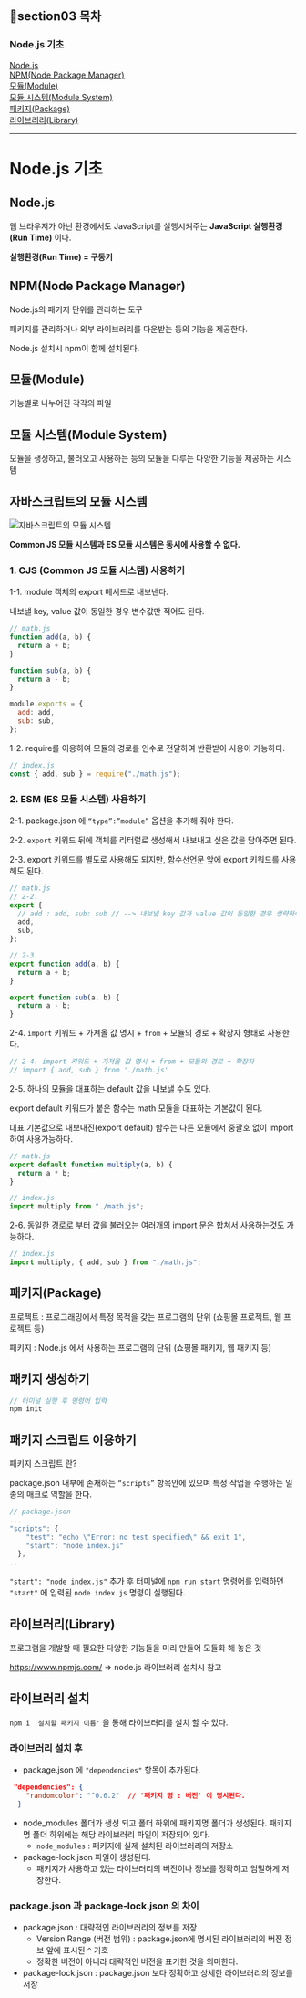## 📌section03 목차

### Node.js 기초
[Node.js](#nodejs)<br />
[NPM(Node Package Manager)](#npmnode-package-manager)<br />
[모듈(Module)](#모듈module)<br />
[모듈 시스템(Module System)](#모듈-시스템module-system)<br />
[패키지(Package)](#패키지package)<br />
[라이브러리(Library)](#라이브러리library)<br />

<hr />

# Node.js 기초

## Node.js

웹 브라우저가 아닌 환경에서도 JavaScript를 실행시켜주는 **JavaScript 실행환경(Run Time)** 이다.

**실행환경(Run Time) = 구동기**

## NPM(Node Package Manager)

Node.js의 패키지 단위를 관리하는 도구

패키지를 관리하거나 외부 라이브러리를 다운받는 등의 기능을 제공한다.

Node.js 설치시 npm이 함께 설치된다.

## 모듈(Module)

기능별로 나누어진 각각의 파일

## 모듈 시스템(Module System)

모듈을 생성하고, 불러오고 사용하는 등의 모듈을 다루는 다양한 기능을 제공하는 시스템

## 자바스크립트의 모듈 시스템

<img src="img/01.png" title="자바스크립트의 모듈 시스템">

**Common JS 모듈 시스템과 ES 모듈 시스템은 동시에 사용할 수 없다.**

### 1. CJS (Common JS 모듈 시스템) 사용하기

1-1. module 객체의 export 메서드로 내보낸다.

내보낼 key, value 값이 동일한 경우 변수값만 적어도 된다.

```jsx
// math.js
function add(a, b) {
  return a + b;
}

function sub(a, b) {
  return a - b;
}

module.exports = {
  add: add,
  sub: sub,
};
```

1-2. require를 이용하여 모듈의 경로를 인수로 전달하여 반환받아 사용이 가능하다.

```jsx
// index.js
const { add, sub } = require("./math.js");
```

### 2. ESM (ES 모듈 시스템) 사용하기

2-1. package.json 에 `“type”:”module”` 옵션을 추가해 줘야 한다.

2-2. `export` 키워드 뒤에 객체를 리터럴로 생성해서 내보내고 싶은 값을 담아주면 된다.

2-3. export 키워드를 별도로 사용해도 되지만, 함수선언문 앞에 export 키워드를 사용해도 된다.

```jsx
// math.js
// 2-2.
export {
  // add : add, sub: sub // --> 내보낼 key 값과 value 값이 동일한 경우 생략하여 사용가능하다.
  add,
  sub,
};

// 2-3.
export function add(a, b) {
  return a + b;
}

export function sub(a, b) {
  return a - b;
}
```

2-4. `import` 키워드 + 가져올 값 명시 + `from` + 모듈의 경로 + 확장자 형태로 사용한다.

```jsx
// 2-4. import 키워드 + 가져올 값 명시 + from + 모듈의 경로 + 확장자
// import { add, sub } from './math.js'
```

2-5. 하나의 모듈을 대표하는 default 값을 내보낼 수도 있다.

export default 키워드가 붙은 함수는 math 모듈을 대표하는 기본값이 된다.

대표 기본값으로 내보내진(export default) 함수는 다른 모듈에서 중괄호 없이 import 하여 사용가능하다.

```jsx
// math.js
export default function multiply(a, b) {
  return a * b;
}

// index.js
import multiply from "./math.js";
```

2-6. 동일한 경로로 부터 값을 불러오는 여러개의 import 문은 합쳐서 사용하는것도 가능하다.

```jsx
// index.js
import multiply, { add, sub } from "./math.js";
```

## 패키지(Package)

프로젝트 : 프로그래밍에서 특정 목적을 갖는 프로그램의 단위 (쇼핑몰 프로젝트, 웹 프로젝트 등)

패키지 : Node.js 에서 사용하는 프로그램의 단위 (쇼핑몰 패키지, 웹 패키지 등)

## 패키지 생성하기

```jsx
// 터미널 실행 후 명령어 입력
npm init
```

## 패키지 스크립트 이용하기

패키지 스크립트 란?

package.json 내부에 존재하는 `“scripts”` 항목안에 있으며 특정 작업을 수행하는 일종의 매크로 역할을 한다.

```jsx
// package.json
...
"scripts": {
    "test": "echo \"Error: no test specified\" && exit 1",
    "start": "node index.js"
  },
..
```

`"start": "node index.js"` 추가 후 터미널에 `npm run start` 명령어를 입력하면 `"start"` 에 입력된 `node index.js` 명령이 실행된다.

## 라이브러리(Library)

프로그램을 개발할 때 필요한 다양한 기능들을 미리 만들어 모듈화 해 놓은 것

https://www.npmjs.com/ ⇒ node.js 라이브러리 설치시 참고

## 라이브러리 설치

`npm i '설치할 패키지 이름'` 을 통해 라이브러리를 설치 할 수 있다.

### 라이브러리 설치 후

- package.json 에 `"dependencies"` 항목이 추가된다.

```json
 "dependencies": {
    "randomcolor": "^0.6.2"  // '패키지 명 : 버전' 이 명시된다.
  }
```

- node_modules 폴더가 생성 되고 폴더 하위에 패키지명 폴더가 생성된다.
  패키지명 폴더 하위에는 해당 라이브러리 파일이 저장되어 있다.
  - `node_modules` : 패키지에 실제 설치된 라이브러리의 저장소
- package-lock.json 파일이 생성된다.
  - 패키지가 사용하고 있는 라이브러리의 버전이나 정보를 정확하고 엄밀하게 저장한다.

### package.json 과 package-lock.json 의 차이

- package.json : 대략적인 라이브러리의 정보를 저장
  - Version Range (버전 범위) : package.json에 명시된 라이브러리의 버전 정보 앞에 표시된 `^` 기호
  - 정확한 버전이 아니라 대략적인 버전을 표기한 것을 의미한다.
- package-lock.json : package.json 보다 정확하고 상세한 라이브러리의 정보를 저장
